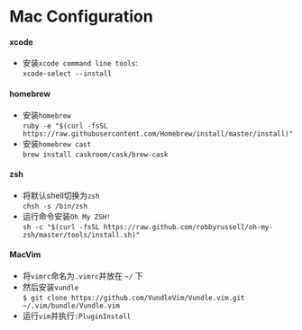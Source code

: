 # Mac Configuration

#### xcode
- 安装`xcode command line tools`:  
`xcode-select --install`

#### homebrew
- 安装`homebrew`  
`ruby -e "$(curl -fsSL https://raw.githubusercontent.com/Homebrew/install/master/install)"`
- 安装`homebrew cast`  
`brew install caskroom/cask/brew-cask`

#### zsh
- 将默认shell切换为`zsh`  
`chsh -s /bin/zsh`
- 运行命令安装`Oh My ZSH!`  
`sh -c "$(curl -fsSL https://raw.github.com/robbyrussell/oh-my-zsh/master/tools/install.sh)"`

#### MacVim
- 将`vimrc`命名为`.vimrc`并放在 `~/` 下
- 然后安装`vundle`  
`$ git clone https://github.com/VundleVim/Vundle.vim.git ~/.vim/bundle/Vundle.vim`
- 运行`vim`并执行`:PluginInstall`
